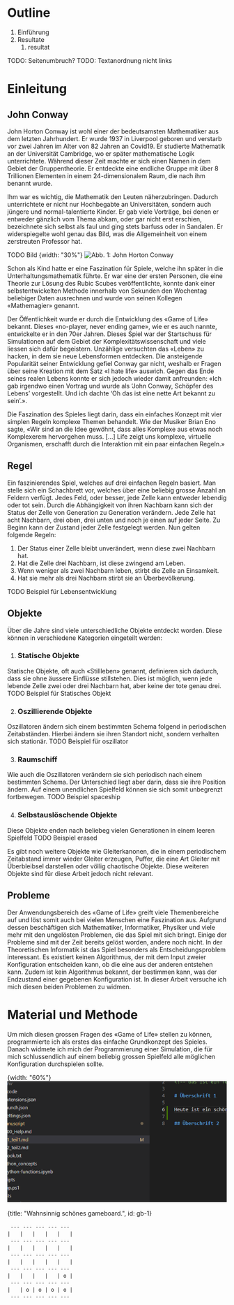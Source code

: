 # Outline

1. Einführung
1. Resultate
    1. resultat

TODO: Seitenumbruch?
TODO: Textanordnung nicht links


# Einleitung #
<!-- das ist ein Teil-->

## John Conway
John Horton Conway ist wohl einer der bedeutsamsten Mathematiker aus dem letzten Jahrhundert. Er wurde 1937 in Liverpool geboren und verstarb vor zwei Jahren im Alter von 82 Jahren an Covid19. Er studierte Mathematik an der Universität Cambridge, wo er später mathematische Logik unterrichtete. Während dieser Zeit machte er sich einen Namen in dem Gebiet der Gruppentheorie. Er entdeckte eine endliche Gruppe mit über 8 Trillionen Elementen in einem 24-dimensionalem Raum, die nach ihm benannt wurde.

Ihm war es wichtig, die Mathematik den Leuten näherzubringen. Dadurch unterrichtete er nicht nur Hochbegabte an Universitäten, sondern auch jüngere und normal-talentierte Kinder. Er gab viele Vorträge, bei denen er entweder gänzlich vom Thema abkam, oder gar nicht erst erschien, bezeichnete sich selbst als faul und ging stets barfuss oder in Sandalen. Er widerspiegelte wohl genau das Bild, was die Allgemeinheit von einem zerstreuten Professor hat.

TODO Bild
{width: "30%"}
![Abb. 1: John Horton Conway]()

Schon als Kind hatte er eine Faszination für Spiele, welche ihn später in die Unterhaltungsmathematik führte. Er war eine der ersten Personen, die eine Theorie zur Lösung des Rubic Scubes veröffentlichte, konnte dank einer selbstentwickelten Methode innerhalb von Sekunden den Wochentag beliebiger Daten ausrechnen und wurde von seinen Kollegen «Mathemagier» genannt. 

Der Öffentlichkeit wurde er durch die Entwicklung des «Game of Life» bekannt. Dieses «no-player, never ending game», wie er es auch nannte, entwickelte er in den 70er Jahren. Dieses Spiel war der Startschuss für Simulationen auf dem Gebiet der Komplexitätswissenschaft und viele liessen sich dafür begeistern. Unzählige versuchten das «Leben» zu hacken, in dem sie neue Lebensformen entdecken. Die ansteigende Popularität seiner Entwicklung gefiel Conway gar nicht, weshalb er Fragen über seine Kreation mit dem Satz «I hate life» auswich. Gegen das Ende seines realen Lebens konnte er sich jedoch wieder damit anfreunden: «Ich gab irgendwo einen Vortrag und wurde als ‘John Conway, Schöpfer des Lebens’ vorgestellt. Und ich dachte ‘Oh das ist eine nette Art bekannt zu sein’.». 

Die Faszination des Spieles liegt darin, dass ein einfaches Konzept mit vier simplen Regeln komplexe Themen behandelt. Wie der Musiker Brian Eno sagte, «Wir sind an die Idee gewöhnt, dass alles Komplexe aus etwas noch Komplexerem hervorgehen muss. […] Life zeigt uns komplexe, virtuelle Organismen, erschafft durch die Interaktion mit ein paar einfachen Regeln.»

## Regel

Ein faszinierendes Spiel, welches auf drei einfachen Regeln basiert. Man stelle sich ein Schachbrett vor, welches über eine beliebig grosse Anzahl an Feldern verfügt. Jedes Feld, oder besser, jede Zelle kann entweder lebendig oder tot sein. Durch die Abhängigkeit von ihren Nachbarn kann sich der Status der Zelle von Generation zu Generation verändern. Jede Zelle hat acht Nachbarn, drei oben, drei unten und noch je einen auf jeder Seite. Zu Beginn kann der Zustand jeder Zelle festgelegt werden. Nun gelten folgende Regeln:
1.	Der Status einer Zelle bleibt unverändert, wenn diese zwei Nachbarn hat.
2.	Hat die Zelle drei Nachbarn, ist diese zwingend am Leben.
3.	Wenn weniger als zwei Nachbarn leben, stirbt die Zelle an Einsamkeit.
4.	Hat sie mehr als drei Nachbarn stirbt sie an Überbevölkerung.

TODO Beispiel für Lebensentwicklung

## Objekte
Über die Jahre sind viele unterschiedliche Objekte entdeckt worden. Diese können in verschiedene Kategorien eingeteilt werden:

1. ### Statische Objekte

Statische Objekte, oft auch «Stillleben» genannt, definieren sich dadurch, dass sie ohne äussere Einflüsse stillstehen. Dies ist möglich, wenn jede lebende Zelle zwei oder drei Nachbarn hat, aber keine der tote genau drei.
TODO Beispiel für Statisches Objekt

2. ### Oszillierende Objekte

Oszillatoren ändern sich einem bestimmten Schema folgend in periodischen Zeitabständen. Hierbei ändern sie ihren Standort nicht, sondern verhalten sich stationär.
TODO Beispiel für oszillator

3. ### Raumschiff

Wie auch die Oszillatoren verändern sie sich periodisch nach einem bestimmten Schema. Der Unterschied liegt aber darin, dass sie ihre Position ändern. Auf einem unendlichen Spielfeld können sie sich somit unbegrenzt fortbewegen.
TODO Beispiel spaceship

4. ### Selbstauslöschende Objekte

Diese Objekte enden nach beliebeg vielen Generationen in einem leeren Spielfeld
TODO Beispiel erased



Es gibt noch weitere Objekte wie Gleiterkanonen, die in einem periodischem Zeitabstand immer wieder Gleiter erzeugen, Puffer, die eine Art Gleiter mit Überbleibsel darstellen oder völlig chaotische Objekte. Diese weiteren Objekte sind für diese Arbeit jedoch nicht relevant.

## Probleme
Der Anwendungsbereich des «Game of Life» greift viele Themenbereiche auf und löst somit auch bei vielen Menschen eine Faszination aus. Aufgrund dessen beschäftigen sich Mathematiker, Informatiker, Physiker und viele mehr mit den ungelösten Problemen, die das Spiel mit sich bringt. Einige der Probleme sind mit der Zeit bereits gelöst worden, andere noch nicht. In der Theoretischen Informatik ist das Spiel besonders als Entscheidungsproblem interessant. Es existiert keinen Algorithmus, der mit dem Input zweier Konfiguration entscheiden kann, ob die eine aus der anderen entstehen kann. Zudem ist kein Algorithmus bekannt, der bestimmen kann, was der Endzustand einer gegebenen Konfiguration ist. In dieser Arbeit versuche ich mich diesen beiden Problemen zu widmen.


# Material und Methode
Um mich diesen grossen Fragen des «Game of Life» stellen zu können, programmierte ich als erstes das einfache Grundkonzept des Spieles. Danach widmete ich mich der Programmierung einer Simulation, die für mich schlussendlich auf einem beliebig grossen Spielfeld alle möglichen Konfiguration durchspielen sollte. 






{width: "60%"}
![Beispiel: Bravo!](bspl.png)  


{title: "Wahnsinnig schönes gameboard.", id: gb-1}
```text
 --- --- --- --- --- 
|   |   |   |   |   |
 --- --- --- --- --- 
|   |   |   |   |   |
 --- --- --- --- --- 
|   |   |   |   |   |
 --- --- --- --- --- 
|   |   |   |   | o |
 --- --- --- --- --- 
|   | o | o | o | o |
 --- --- --- --- --- 
```